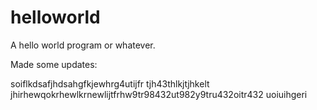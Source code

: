 # helloworld
A hello world program or whatever.


Made some updates:

soiflkdsafjhdsahgfkjewhrg4utijfr
tjh43thlkjtjhkelt
jhirhewqokrhewlkrnewlijtfrhw9tr98432ut982y9tru432oitr432
uoiuihgeri

